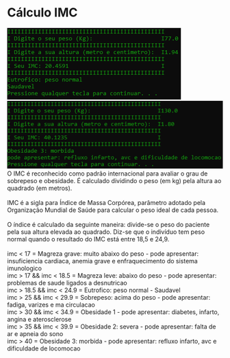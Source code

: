 <h1>Cálculo IMC</h1>
<img src = "/img/exemplo-peso-normal.png" alt="peso normal">
<img src = "/img/exemplo-obeso-morbido.png" alt="obeso-morbido"

O IMC é reconhecido como padrão internacional para avaliar o grau de sobrepeso e obesidade. É calculado dividindo o peso (em kg) pela altura ao quadrado (em metros).
<br>
<br>
IMC é a sigla para Índice de Massa Corpórea, parâmetro adotado pela Organização Mundial de Saúde para calcular o peso ideal de cada pessoa.
<br>
<br>
O índice é calculado da seguinte maneira: divide-se o peso do paciente pela sua altura elevada ao quadrado. Diz-se que o indivíduo tem peso normal quando o resultado do IMC está entre 18,5 e 24,9.
<br>
<br>
imc < 17 = Magreza grave: muito abaixo do peso - pode apresentar: insuficiencia cardiaca, anemia grave e enfraquecimento do sistema imunologico
<br>
imc > 17 && imc < 18.5 = Magreza leve: abaixo do peso - pode apresentar: problemas de saude ligados a desnutricao
<br>
imc > 18.5 && imc < 24.9 = Eutrofico: peso normal - Saudavel
<br>
imc > 25 && imc < 29.9 = Sobrepeso: acima do peso - pode apresentar: fadiga, varizes e ma circulacao
<br>
imc > 30 && imc < 34.9 = Obesidade 1 - pode apresentar: diabetes, infarto, angina e aterosclerose
<br>
imc > 35 && imc < 39.9 = Obesidade 2: severa - pode apresentar: falta de ar e apneia do sono 
<br>
imc > 40 = Obesidade 3: morbida - pode apresentar: refluxo infarto, avc e dificuldade de locomocao